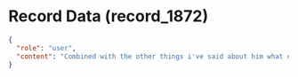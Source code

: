 # Record Data (record_1872)

```json
{
  "role": "user",
  "content": "Combined with the other things i've said about him what do yu mkae of this manager - give me a deatiled passage of person x like i told before for person x"
}
```
